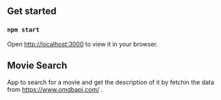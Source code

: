## Get started

### `npm start`
Open [http://localhost:3000](http://localhost:3000) to view it in your browser.

## Movie Search
App to search for a movie and get the description of it by fetchin the data from https://www.omdbapi.com/ .
